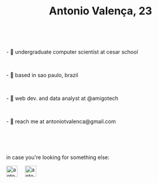 <h1 align="center"> Antonio Valença, 23 </h1>
<br>
<br>
<br>
<p>- 🥢 undergraduate computer scientist at cesar school</p>
<br>
<p>- 🥡 based in sao paulo, brazil</p>
<br>
<p>- 🍱 web dev. and data analyst at @amigotech</p>
<br>
<p>- 🍙 reach me at antoniotvalenca@gmail.com</p>
<br>
<br>
<br>
<p>in case you're looking for something else:</p>

<p align="left">
   <a href="https://www.instagram.com/antoniotvalenca"><img align="center" src="https://raw.githubusercontent.com/rahuldkjain/github-profile-readme-generator/master/src/images/icons/Social/instagram.svg" alt="antoniotvalenca" width="30" /></a>&nbsp&nbsp&nbsp&nbsp
  <a href="https://www.linkedin.com/in/antonio-valen%C3%A7a-7865511b1/"><img align="center" src="https://raw.githubusercontent.com/rahuldkjain/github-profile-readme-generator/master/src/images/icons/Social/linked-in-alt.svg" alt="antoniotvalenca" width="30" /></a>
</p>
